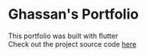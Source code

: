 # Ghassan's Portfolio

This portfolio was built with flutter \
Check out the project source code [here](https://github.com/GhassanAlKaraan/portfolio)
